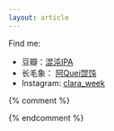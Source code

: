 ```yaml
---
layout: article
---
```


Find me:
- 豆瓣：[混沌IPA](https://www.douban.com/people/92626129)
- 长毛象： [阿Quei馄饨](https://m.cmx.im/@AQueiDumpling)
- Instagram: [clara_week](https://www.instagram.com/clara_week/)

{% comment %}

{% endcomment %}
